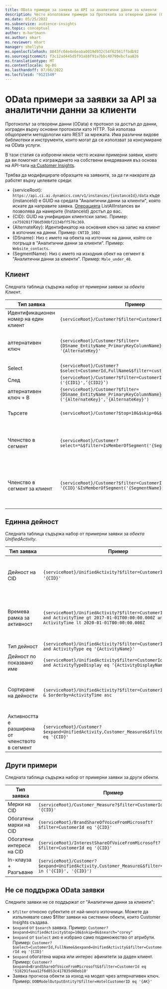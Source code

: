 ```yaml
---
title: OData примери за заявки за API за аналитични данни за клиенти
description: Често използвани примери за Протокола за отворени данни (OData) за заявка на API за аналитични данни на клиента за преглед на данни.
ms.date: 05/25/2022
ms.subservice: audience-insights
ms.topic: conceptual
author: m-hartmann
ms.author: mhart
ms.reviewer: mhart
manager: shellyha
ms.openlocfilehash: 8843fc04e4e6eaba0019d932c54f62561ffbdb92
ms.sourcegitcommit: f3c12ad445d5f91a88f91a7bbc40790ebcfaa826
ms.translationtype: MT
ms.contentlocale: bg-BG
ms.lasthandoff: 07/06/2022
ms.locfileid: "9121549"
---
```

# <a name="odata-query-examples-for-customer-insights-apis"></a>OData примери за заявки за API за аналитични данни за клиенти

Протоколът за отворени данни (OData) е протокол за достъп до данни, изграден върху основни протоколи като HTTP. Той използва общоприети методологии като REST за мрежата. Има различни видове библиотеки и инструменти, които могат да се използват за консумиране на OData услуги.

В тази статия са изброени някои често искани примерни заявки, които да ви помогнат с изграждането на собствени внедрявания въз основа на API-тата [на Customer Insights](apis.md).

Трябва да модифицирате образците на заявките, за да ги накарате да работят върху целевите среди: 

- {serviceRoot}: `https://api.ci.ai.dynamics.com/v1/instances/{instanceId}/data` къде {instanceId} е GUID на средата "Аналитични данни за клиенти", която искате да направите заявка. [Операцията](https://developer.ci.ai.dynamics.com/api-details#api=CustomerInsights&operation=Get-all-instances) ListAllInstances ви позволява да намерите {InstanceId} достъп до вас.
- {CID}: GUID на унифициран клиентски запис. Пример: `ce759201f786d590bf2134bff576c369`.
- {AlternateKey}: Идентификатор на основния ключ на запис на клиент в източник на данни. Пример: `CNTID_1002`
- {DSname}: Низ с името на обекта на източник на данни, който се погръща в "Аналитични данни за клиенти". Пример: `Website_contacts`.
- {SegmentName}: Низ с името на изходния обект на сегмент в "Аналитични данни за клиенти". Пример: `Male_under_40`.

## <a name="customer"></a>Клиент

Следната таблица съдържа набор от примерни заявки за *обекта Клиент*.

|Тип заявка |Пример  | Бележка  |
|---------|---------|---------|
|Идентификационен номер на един клиент     | `{serviceRoot}/Customer?$filter=CustomerId eq '{CID}'`          |  |
|алтернативен ключ    | `{serviceRoot}/Customer?$filter={DSname_EntityName_PrimaryKeyColumnName} eq '{AlternateKey}'`         |  Алтернативните ключове се запазват в унифицирания обект клиент       |
|Select   | `{serviceRoot}/Customer?$select=CustomerId,FullName&$filter=customerid eq '1'`        |         |
|След    | `{serviceRoot}/Customer?$filter=CustomerId in ('{CID1}',’{CID2}’)`        |         |
|алтернативен ключ + В   | `{serviceRoot}/Customer?$filter={DSname_EntityName_PrimaryKeyColumnName} in ('{AlternateKey}','{AlternateKey}')`         |         |
|Търсете  | `{serviceRoot}/Customer?$top=10&$skip=0&$search="string"`        |   Връща топ 10 резултати за низ за търсене      |
|Членство в сегмент  | `{serviceRoot}/Customer?select=*&$filter=IsMemberOfSegment('{SegmentName}')&$top=10`     | Връща предварително зададен брой редове от обекта за сегментиране.      |
|Членство в сегмент за клиент | `{serviceRoot}/Customer?$filter=CustomerId eq '{CID}'&IsMemberOfSegment('{SegmentName}')`     | Връща потребителския профил на клиента, ако е член на дадения сегмент     |

## <a name="unified-activity"></a>Единна дейност

Следната таблица съдържа набор от примерни заявки за *обекта UnifiedActivity*.

|Тип заявка |Пример  | Бележка  |
|---------|---------|---------|
|Дейност на CID     | `{serviceRoot}/UnifiedActivity?$filter=CustomerId eq '{CID}'`          | Изброява дейности на конкретен профил на клиент |
|Времева рамка за активност    | `{serviceRoot}/UnifiedActivity?$filter=CustomerId eq '{CID}' and ActivityTime gt 2017-01-01T00:00:00.000Z and ActivityTime lt 2020-01-01T00:00:00.000Z`     |  Дейности на клиентски профил във времева рамка       |
|Тип дейност    |   `{serviceRoot}/UnifiedActivity?$filter=CustomerId eq '{CID}' and ActivityType eq '{ActivityName}'`        |         |
|Дейност по показвано име     | `{serviceRoot}/UnifiedActivity$filter=CustomerId eq ‘{CID}’ and ActivityTypeDisplay eq ‘{ActivityDisplayName}’`        | |
|Сортиране на дейности    | `{serviceRoot}/UnifiedActivity?$filter=CustomerId eq ‘{CID}’ & $orderby=ActivityTime asc`     |  Сортиране на дейности възходящи или низходящи       |
|Активността е разширена от членството в сегмент  |   `{serviceRoot}/Customer?$expand=UnifiedActivity,Customer_Measure&$filter=CustomerId eq '{CID}'`     |         |

## <a name="other-examples"></a>Други примери

Следната таблица съдържа набор от примерни заявки за други обекти.

|Тип заявка |Пример  | Бележка  |
|---------|---------|---------|
|Мерки на CID    | `{serviceRoot}/Customer_Measure?$filter=CustomerId eq '{CID}'`          |  |
|Обогатени марки на CID    | `{serviceRoot}/BrandShareOfVoiceFromMicrosoft?$filter=CustomerId eq '{CID}'`  |       |
|Обогатени интереси на CID    |   `{serviceRoot}/InterestShareOfVoiceFromMicrosoft?$filter=CustomerId eq '{CID}'`       |         |
|In-клауза + Разгъване     | `{serviceRoot}/Customer?$expand=UnifiedActivity,Customer_Measure&$filter=CustomerId in ('{CID}', '{CID}')`         | |

## <a name="not-supported-odata-queries"></a>Не се поддържа OData заявки

Следните заявки не се поддържат от "Аналитични данни за клиенти":

- `$filter` относно субектите от най-много източници. Можете да изпълнявате само $filter заявки на системни обекти, които Customer Insights създава.
- `$expand` от `$search` заявка. Пример: `Customer?$expand=UnifiedActivity$top=10&$skip=0&$search="corey"`
- `$expand` от `$select` ако е избрано само подмножество от атрибути. Пример: `Customer?$select=CustomerId,FullName&$expand=UnifiedActivity&$filter=CustomerId eq '{CID}'`
- `$expand` обогатена марка или интерес афинитети за даден клиент. Пример: `Customer?$expand=BrandShareOfVoiceFromMicrosoft&$filter=CustomerId eq '518291faaa12f6d853c417835d40eb10'`
- Заявка прогноза обекти за изход на модел чрез алтернативен ключ. Пример: `OOBModelOutputEntity?$filter=HotelCustomerID eq '{AK}'`
